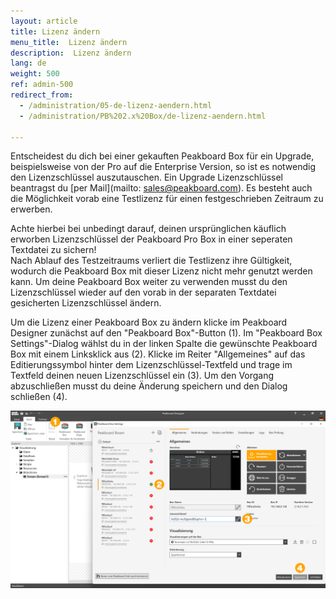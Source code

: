 ```yaml
---
layout: article
title: Lizenz ändern
menu_title:  Lizenz ändern
description:  Lizenz ändern
lang: de
weight: 500
ref: admin-500
redirect_from:
  - /administration/05-de-lizenz-aendern.html
  - /administration/PB%202.x%20Box/de-lizenz-aendern.html

---
```


Entscheidest du dich bei einer gekauften Peakboard Box für ein Upgrade, beispielsweise von der Pro auf die Enterprise Version, so ist es notwendig den Lizenzschlüssel auszutauschen.
Ein Upgrade Lizenzschlüssel beantragst du [per Mail](mailto: sales@peakboard.com).
Es besteht auch die Möglichkeit vorab eine Testlizenz für einen festgeschrieben Zeitraum zu erwerben. 
<div class="box-warning" markdown="1">Achte hierbei bei unbedingt darauf, deinen ursprünglichen käuflich erworben Lizenzschlüssel der Peakboard Pro Box in einer seperaten Textdatei zu sichern!</div>
Nach Ablauf des Testzeitraums verliert die Testlizenz ihre Gültigkeit, wodurch die Peakboard Box mit dieser Lizenz nicht mehr genutzt werden kann. Um deine Peakboard Box weiter zu verwenden musst du den Lizenzschlüssel wieder auf den vorab in der separaten Textdatei gesicherten Lizenzschlüssel ändern.

Um die Lizenz einer Peakboard Box zu ändern klicke im Peakboard Designer zunächst auf den "Peakboard Box"-Button (1).
Im "Peakboard Box Settings"-Dialog wählst du in der linken Spalte die gewünschte Peakboard Box mit einem Linksklick aus (2). 
Klicke im Reiter "Allgemeines" auf das Editierungssymbol hinter dem Lizenzschlüssel-Textfeld und trage im Textfeld deinen neuen Lizenzschlüssel ein (3). 
Um den Vorgang abzuschließen musst du deine Änderung speichern und den Dialog schließen (4).

![Lizenz Ändern](/assets/images/admin/license/de_lizenz-aendern.png)
